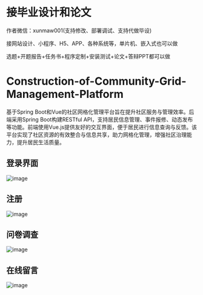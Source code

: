 # 接毕业设计和论文
作者微信：xunmaw001(支持修改、部署调试、支持代做毕设)

接网站设计、小程序、H5、APP、各种系统等，单片机、嵌入式也可以做

选题+开题报告+任务书+程序定制+安装测试+论文+答辩PPT都可以做
# Construction-of-Community-Grid-Management-Platform
基于Spring Boot和Vue的社区网格化管理平台旨在提升社区服务与管理效率。后端采用Spring Boot构建RESTful API，支持居民信息管理、事件报修、动态发布等功能。前端使用Vue.js提供友好的交互界面，便于居民进行信息查询与反馈。该平台实现了社区资源的有效整合与信息共享，助力网格化管理，增强社区治理能力，提升居民生活质量。
## 登录界面
![image](https://github.com/user-attachments/assets/e9fa126b-078d-4ba0-9e07-e9f13290d357)
## 注册
![image](https://github.com/user-attachments/assets/f3a7bc84-617d-4374-b3ad-faf8edac2b66)
## 问卷调查
![image](https://github.com/user-attachments/assets/54975442-371d-46bf-82b1-344b59a7f647)
## 在线留言
![image](https://github.com/user-attachments/assets/da7f88b7-cb5f-4e3f-b3f6-374fb57d0545)
